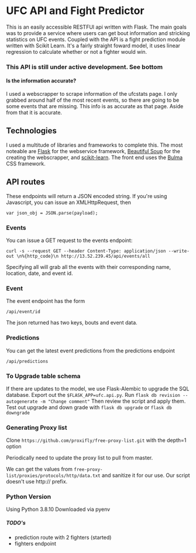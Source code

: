 # UFC API and Fight Predictor
This is an easily accessible RESTFUl api written with Flask. The main goals was to provide a service where users can get bout information and stricking statistics on UFC events. Coupled with the API is a fight prediction module written with Scikit Learn. It's a fairly straight foward model, it uses linear regression to calculate whether or not a fighter would win.

### This API is still under active development. See bottom

#### Is the information accurate?
I used a webscrapper to scrape information of the ufcstats page. I only grabbed around half of the most recent events, so there are going to be some events that are missing. This info is as accurate as that page. Aside from that it is accurate.

## Technologies
I used a multitude of libraries and frameworks to complete this. The most noteable are [Flask](https://flask-restful.readthedocs.io/en/latest/) for the webservice framework, [Beautiful Soup](https://www.crummy.com/software/BeautifulSoup/bs4/doc/) for the creating the webscrapper, and [scikit-learn](https://scikit-learn.org/stable/). The front end uses the [Bulma](https://bulma.io/documentation/) CSS framework.


## API routes
These endpoints will return a JSON encoded string.
If you're using Javascript, you can issue an XMLHttpRequest, then
```
var json_obj = JSON.parse(payload);
```

### Events
You can issue a GET request to the events endpoint:
```
curl -s --request GET --header Content-Type: application/json --write-out \n%{http_code}\n http://13.52.239.45/api/events/all
```
Specifying all will grab all the events with their corresponding name, location, date, and event id.

### Event
The event endpoint has the form
```
/api/event/id
```
The json returned has two keys, bouts and event data.
### Predictions
You can get the latest event predictions from the predictions endpoint
```
/api/predictions
```

### To Upgrade table schema

If there are updates to the model, we use Flask-Alembic to upgrade the SQL database.
Export out the `$FLASK_APP=ufc.api.py`.
Run `flask db revision --autogenerate -m "Change comment"`
Then review the script and apply them. Test out upgrade and down grade with
`flask db upgrade` or `flask db downgrade`


### Generating Proxy list

Clone `https://github.com/proxifly/free-proxy-list.git` with the depth=1 option

Periodically need to update the proxy list to pull from master.

We can get the values from `free-proxy-list/proxies/protocols/http/data.txt` and sanitize it for our use. Our script doesn't use http:// prefix.

### Python Version
Using Python 3.8.10
Downloaded via pyenv




##### TODO's
- prediction route with 2 fighters (started)
- fighters endpoint
